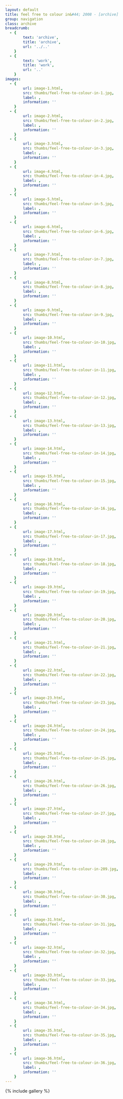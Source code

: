 ```yaml
---
layout: default
title: feel free to colour in&#44; 2008 - [archive]
group: navigation
class: archive
breadcrumb:
  - {
  		text: 'archive',
  		title: 'archive',
  		url: '../..'
	}
  - {
  		text: 'work',
  		title: 'work',
  		url: '..'
	}
images:
  - {
		url: image-1.html, 
		src: thumbs/feel-free-to-colour-in-1.jpg,
		label: ,
		information: ''
	}
  - {
		url: image-2.html, 
		src: thumbs/feel-free-to-colour-in-2.jpg,
		label: ,
		information: ''
	}
  - {
		url: image-3.html, 
		src: thumbs/feel-free-to-colour-in-3.jpg,
		label: ,
		information: ''
	}
  - {
		url: image-4.html, 
		src: thumbs/feel-free-to-colour-in-4.jpg,
		label: ,
		information: ''
	}
  - {
		url: image-5.html, 
		src: thumbs/feel-free-to-colour-in-5.jpg,
		label: ,
		information: ''
	}
  - {
		url: image-6.html, 
		src: thumbs/feel-free-to-colour-in-6.jpg,
		label: ,
		information: ''
	}
  - {
		url: image-7.html, 
		src: thumbs/feel-free-to-colour-in-7.jpg,
		label: ,
		information: ''
	}
  - {
		url: image-8.html, 
		src: thumbs/feel-free-to-colour-in-8.jpg,
		label: ,
		information: ''
	}
  - {
		url: image-9.html, 
		src: thumbs/feel-free-to-colour-in-9.jpg,
		label: ,
		information: ''
	}
  - {
		url: image-10.html, 
		src: thumbs/feel-free-to-colour-in-10.jpg,
		label: ,
		information: ''
	}
  - {
		url: image-11.html, 
		src: thumbs/feel-free-to-colour-in-11.jpg,
		label: ,
		information: ''
	}
  - {
		url: image-12.html, 
		src: thumbs/feel-free-to-colour-in-12.jpg,
		label: ,
		information: ''
	}
  - {
		url: image-13.html, 
		src: thumbs/feel-free-to-colour-in-13.jpg,
		label: ,
		information: ''
	}
  - {
		url: image-14.html, 
		src: thumbs/feel-free-to-colour-in-14.jpg,
		label: ,
		information: ''
	}
  - {
		url: image-15.html, 
		src: thumbs/feel-free-to-colour-in-15.jpg,
		label: ,
		information: ''
	}
  - {
		url: image-16.html, 
		src: thumbs/feel-free-to-colour-in-16.jpg,
		label: ,
		information: ''
	}
  - {
		url: image-17.html, 
		src: thumbs/feel-free-to-colour-in-17.jpg,
		label: ,
		information: ''
	}
  - {
		url: image-18.html, 
		src: thumbs/feel-free-to-colour-in-18.jpg,
		label: ,
		information: ''
	}
  - {
		url: image-19.html, 
		src: thumbs/feel-free-to-colour-in-19.jpg,
		label: ,
		information: ''
	}
  - {
		url: image-20.html, 
		src: thumbs/feel-free-to-colour-in-20.jpg,
		label: ,
		information: ''
	}
  - {
		url: image-21.html, 
		src: thumbs/feel-free-to-colour-in-21.jpg,
		label: ,
		information: ''
	}
  - {
		url: image-22.html, 
		src: thumbs/feel-free-to-colour-in-22.jpg,
		label: ,
		information: ''
	}
  - {
		url: image-23.html, 
		src: thumbs/feel-free-to-colour-in-23.jpg,
		label: ,
		information: ''
	}
  - {
		url: image-24.html, 
		src: thumbs/feel-free-to-colour-in-24.jpg,
		label: ,
		information: ''
	}
  - {
		url: image-25.html, 
		src: thumbs/feel-free-to-colour-in-25.jpg,
		label: ,
		information: ''
	}
  - {
		url: image-26.html, 
		src: thumbs/feel-free-to-colour-in-26.jpg,
		label: ,
		information: ''
	}
  - {
		url: image-27.html, 
		src: thumbs/feel-free-to-colour-in-27.jpg,
		label: ,
		information: ''
	}
  - {
		url: image-28.html, 
		src: thumbs/feel-free-to-colour-in-28.jpg,
		label: ,
		information: ''
	}
  - {
		url: image-29.html, 
		src: thumbs/feel-free-to-colour-in-209.jpg,
		label: ,
		information: ''
	}
  - {
		url: image-30.html, 
		src: thumbs/feel-free-to-colour-in-30.jpg,
		label: ,
		information: ''
	}
  - {
		url: image-31.html, 
		src: thumbs/feel-free-to-colour-in-31.jpg,
		label: ,
		information: ''
	}
  - {
		url: image-32.html, 
		src: thumbs/feel-free-to-colour-in-32.jpg,
		label: ,
		information: ''
	}
  - {
		url: image-33.html, 
		src: thumbs/feel-free-to-colour-in-33.jpg,
		label: ,
		information: ''
	}
  - {
		url: image-34.html, 
		src: thumbs/feel-free-to-colour-in-34.jpg,
		label: ,
		information: ''
	}
  - {
		url: image-35.html, 
		src: thumbs/feel-free-to-colour-in-35.jpg,
		label: ,
		information: ''
	}
  - {
		url: image-36.html, 
		src: thumbs/feel-free-to-colour-in-36.jpg,
		label: ,
		information: ''
	}
---
```


{% include gallery %}
